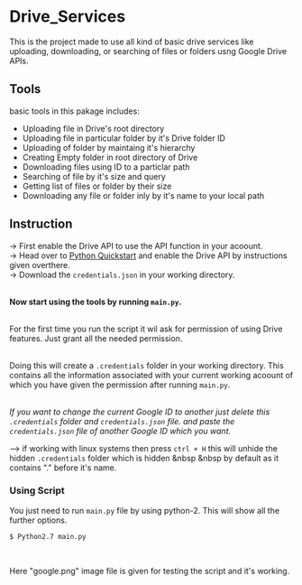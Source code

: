 # Drive_Services
This is the project made to use all kind of basic drive services like uploading, downloading, or searching of files or folders usng Google Drive APIs.

## Tools
basic tools in this pakage includes:
<ul style="list-style-type:disc;">
  <li> Uploading file in Drive's root directory </li>
  <li> Uploading file in particular folder by it's Drive folder ID </li>
  <li> Uploading of folder by maintaing it's hierarchy </li>
  <li> Creating Empty folder in root directory of Drive </li>
  <li> Downloading files using ID to a particlar path </li>
  <li> Searching of file by it's size and query </li>
  <li> Getting list of files or folder by their size </li>
  <li> Downloading any file or folder inly by it's name to your local path </li>
</ul>

## Instruction

-> First enable the Drive API to use the API function in your acoount. <br>
-> Head over to <a href="https://developers.google.com/drive/api/v3/quickstart/python">Python Quickstart</a> and enable the
   Drive API by instructions given overthere.<br>
-> Download the `credentials.json` in your working directory.<br><br>

<b>Now start using the tools by running `main.py`.</b><br><br>

For the first time you run the script it wil ask for permission of using Drive features. Just grant all the needed
permission.<br><br>

Doing this will create a `.credentials` folder in your working directory. This contains all the information associated with your current working acoount of which you have given the permission after running `main.py`.<br>
<br><i>

If you want to change the current Google ID to another just delete this `.credentials` folder and `credentials.json` file. and paste the `credentials.json` file of another Google ID which you want.
</i><br>

--> if working with linux systems then press `ctrl + H` this will unhide the hidden `.credentials` folder which is hidden &nbsp &nbsp by default as it contains "." before it's name.

### Using Script
You just need to run `main.py` file by using python-2. This will show all the further options.<br>

```
$ Python2.7 main.py
```
<br>

Here "google.png" image file is given for testing the script and it's working.


